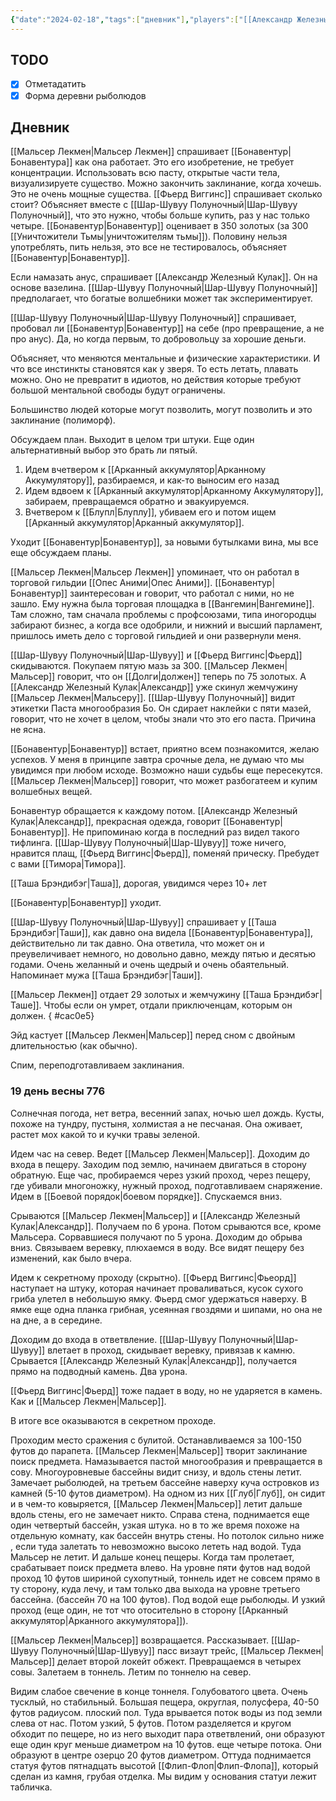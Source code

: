 ```yaml
---
{"date":"2024-02-18","tags":["дневник"],"players":["[[Александр Железный Кулак]]","[[Мальсер Лекмен]]","[[Фьерд Виггинс]]","[[Шар-Шувуу Полуночный]]"],"campaign":"Школа приключенцев Безелота. Переплетенные судьбы","world-date":"18 день весны 776","world-time-start":"вечер","previous-session":"[[11 февраля 2024]]","next-session":"[[25 февраля 2024]]","dg-publish":true,"permalink":"/18-fevralya-2024/","dgPassFrontmatter":true}
---
```



## TODO
- [x] Отметадатить
- [x] Форма деревни рыболюдов

## Дневник
[[Мальсер Лекмен\|Мальсер Лекмен]] спрашивает [[Бонавентур\|Бонавентура]] как она работает. Это его изобретение, не требует концентрации. Использовать всю пасту, открытые части тела, визуализируете существо. Можно закончить заклинание, когда хочешь. Это не очень мощные существа. [[Фьерд Виггинс]] спрашивает сколько стоит? Объясняет вместе с [[Шар-Шувуу Полуночный\|Шар-Шувуу Полуночный]], что это нужно, чтобы больше купить, раз у нас только четыре. [[Бонавентур\|Бонавентур]] оценивает в 350 золотых (за 300 [[Уничтожители Тьмы\|уничтожителям тьмы]]). Половину нельзя употреблять, пить нельзя, это все не тестировалось, объясняет [[Бонавентур\|Бонавентур]].

Если намазать анус, спрашивает [[Александр Железный Кулак]]. Он на основе вазелина. [[Шар-Шувуу Полуночный\|Шар-Шувуу Полуночный]] предполагает, что богатые волшебники может так экспериментирует. 

[[Шар-Шувуу Полуночный\|Шар-Шувуу Полуночный]] спрашивает, пробовал ли [[Бонавентур\|Бонавентур]] на себе (про превращение, а не про анус). Да, но когда первым, то добровольцу за хорошие деньги.

Объясняет, что меняются ментальные и физические характеристики. И что все инстинкты становятся как у зверя. То есть летать, плавать можно. Оно не превратит в идиотов, но действия которые требуют большой ментальной свободы будут ограничены. 

Большинство людей которые могут позволить, могут позволить и это заклинание (полиморф).

Обсуждаем план. Выходит в целом три штуки. Еще один альтернативный выбор это брать ли пятый.
1) Идем вчетвером к [[Арканный аккумулятор\|Арканному Аккумулятору]], разбираемся, и как-то выносим его назад
2) Идем вдвоем к [[Арканный аккумулятор\|Арканному Аккумулятору]], забираем, превращаемся обратно и эвакуируемся.
3) Вчетвером к [[Блупл\|Блуплу]], убиваем его и потом ищем [[Арканный аккумулятор\|Арканный аккумулятор]].

Уходит [[Бонавентур\|Бонавентур]], за новыми бутылками вина, мы все еще обсуждаем планы. 

[[Мальсер Лекмен\|Мальсер Лекмен]] упоминает, что он работал в торговой гильдии [[Опес Аними\|Опес Аними]]. [[Бонавентур\|Бонавентур]] заинтересован и говорит, что работал с ними, но не зашло. Ему нужна была торговая площадка в [[Вангемин\|Вангемине]]. Там сложно, там сначала проблемы с профсоюзами, типа иногородцы забирают бизнес, а когда все одобрили, и нижний и высший парламент, пришлось иметь дело с торговой гильдией и они развернули меня. 

[[Шар-Шувуу Полуночный\|Шар-Шувуу]] и [[Фьерд Виггинс\|Фьерд]] скидываются. Покупаем пятую мазь за 300. [[Мальсер Лекмен\|Мальсер]] говорит, что он [[Долги\|должен]] теперь по 75 золотых. А [[Александр Железный Кулак\|Александр]] уже скинул жемчужину [[Мальсер Лекмен\|Мальсеру]]. [[Шар-Шувуу Полуночный]] видит этикетки Паста многообразия Бо. Он сдирает наклейки с пяти мазей, говорит, что не хочет в целом, чтобы знали что это его паста. Причина не ясна.

[[Бонавентур\|Бонавентур]] встает, приятно всем познакомится, желаю успехов. У меня в принципе завтра срочные дела, не думаю что мы увидимся при любом исходе. Возможно наши судьбы еще пересекутся. [[Мальсер Лекмен\|Мальсер]] говорит, что может разбогатеем и купим волшебных вещей.

Бонавентур обращается к каждому потом. [[Александр Железный Кулак\|Александр]], прекрасная одежда, говорит [[Бонавентур\|Бонавентур]]. Не припоминаю когда в последний раз видел такого тифлинга. [[Шар-Шувуу Полуночный\|Шар-Шувуу]] тоже ничего, нравится плащ, [[Фьерд Виггинс\|Фьерд]], поменяй прическу. Пребудет с вами [[Тимора\|Тимора]]. 

[[Таша Брэндибэг\|Таша]], дорогая, увидимся через 10+ лет

[[Бонавентур\|Бонавентур]] уходит.

[[Шар-Шувуу Полуночный\|Шар-Шувуу]] спрашивает у [[Таша Брэндибэг\|Таши]], как давно она видела [[Бонавентур\|Бонавентура]], действительно ли так давно. Она ответила, что может он и преувеличивает немного, но довольно давно, между пятью и десятью годами. Очень желанный и очень щедрый и очень обаятельный. Напоминает мужа [[Таша Брэндибэг\|Таши]]. 

[[Мальсер Лекмен]] отдает 29 золотых и жемчужину [[Таша Брэндибэг\|Таше]]. Чтобы если он умрет, отдали приключенцам, которым он должен.
{ #cac0e5}


Эйд кастует [[Мальсер Лекмен\|Мальсер]] перед сном с двойным длительностью (как обычно).

Спим, переподготавливаем заклинания. 
### 19 день весны 776

Солнечная погода, нет ветра, весенний запах, ночью шел дождь. Кусты, похоже на тундру, пустыня, холмистая а не песчаная. Она оживает, растет мох какой то и кучки травы зеленой. 

Идем час на север. Ведет [[Мальсер Лекмен\|Мальсер]]. Доходим до входа в пещеру. Заходим под землю, начинаем двигаться в сторону обратную. Еще час, пробираемся через узкий проход, через пещеру, где убивали многоножку, нужный проход, подготавливаем снаряжение. Идем в [[Боевой порядок\|боевом порядке]]. Спускаемся вниз. 

Срываются [[Мальсер Лекмен\|Мальсер]] и [[Александр Железный Кулак\|Александр]]. Получаем по 6 урона. Потом срываются все, кроме Мальсера. Сорвавшиеся получают по 5 урона. Доходим до обрыва вниз. Связываем веревку, плюхаемся в воду. Все видят пещеру без изменений, как было вчера. 

Идем к секретному проходу (скрытно). [[Фьерд Виггинс\|Фьеорд]] наступает на штуку, которая начинает проваливаться, кусок сухого гриба улетел в небольшую ямку. Фьерд смог удержаться наверху. В ямке еще одна планка грибная, усеянная гвоздями и шипами, но она не на дне, а в середине. 

Доходим до входа в ответвление. [[Шар-Шувуу Полуночный\|Шар-Шувуу]] влетает в проход, скидывает веревку, привязав к камню. Срывается [[Александр Железный Кулак\|Александр]], получается прямо на подводный камень. Два урона. 

[[Фьерд Виггинс\|Фьерд]] тоже падает в воду, но не ударяется в камень. Как и [[Мальсер Лекмен\|Мальсер]].

В итоге все оказываются в секретном проходе.

Проходим место сражения с булитой. Останавливаемся за 100-150 футов до парапета. [[Мальсер Лекмен\|Мальсер]] творит заклинание поиск предмета. Намазывается пастой многообразия и превращается в сову. Многоуровневые бассейны видит снизу, и вдоль стены летит. Замечает рыболюдей, на третьем бассейне наверху куча островков из камней (5-10 футов диаметром). На одном из них [[Глуб\|Глуб]], он сидит и в чем-то ковыряется, [[Мальсер Лекмен\|Мальсер]] летит дальше вдоль стены, его не замечает никто. Справа стена, поднимается еще один четвертый бассейн, узкая штука. но в то же время похоже на отдельную комнату, как бассейн внутрь стены. Но потолок сильно ниже , если туда залетать то невозможно высоко лететь над водой. Туда Мальсер не летит. И дальше конец пещеры. Когда там пролетает, срабатывает поиск предмета влево. На уровне пяти футов над водой проход 10 футов шириной сухопутный, тоннель идет не совсем прямо в ту сторону, куда лечу, и там только два выхода на уровне третьего бассейна. (бассейн 70 на 100 футов). Под водой еще рыболюды. И узкий проход (еще один, не тот что отосительно в сторону [[Арканный аккумулятор\|Арканного аккумулятора]]). 

[[Мальсер Лекмен\|Мальсер]] возвращается. Рассказывает. [[Шар-Шувуу Полуночный\|Шар-Шувуу]] пасс визаут трейс, [[Мальсер Лекмен\|Мальсер]] делает второй локейт обжект. Превращаемся в четырех совы. Залетаем в тоннель. Летим по тоннелю на север. 

Видим слабое свечение в конце тоннеля. Голубоватого цвета. Очень тусклый, но стабильный. Большая пещера, округлая, полусфера, 40-50 футов радиусом. плоский пол. Туда врывается поток воды из под земли слева от нас. Потом узкий, 5 футов. Потом разделяется и кругом обходит по пещере, но из него выходит пара ответвлений, они образуют еще один круг меньше диаметром на 10 футов. еще четыре потока. Они образуют в центре озерцо 20 футов диаметром. Оттуда поднимается статуя футов пятнадцать высотой [[Флип-Флоп\|Флип-Флопа]], который сделан из камня, грубая отделка. Мы видим у основания статуи лежит табличка. 